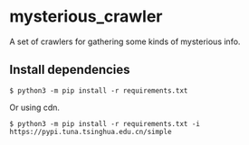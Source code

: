 # mysterious_crawler

A set of crawlers for gathering some kinds of mysterious info.

## Install dependencies

```console
$ python3 -m pip install -r requirements.txt
```

Or using cdn.

```console
$ python3 -m pip install -r requirements.txt -i https://pypi.tuna.tsinghua.edu.cn/simple
```
